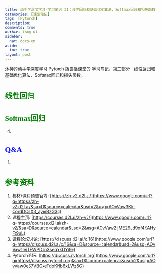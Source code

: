```yaml
---
title: 动手学深度学习-学习笔记 II：线性回归和基础优化算法，Softmax回归和损失函数 
categories: [课堂笔记]
tags: [Pytorch]
description: 
comments: true
author: Tang Qi
sidebar:
  nav: docs-cn
aside:
  toc: true
layout: post
---
```


沐神的动手学深度学习 Pytorch 版直播课堂的 学习笔记，第二部分：线性回归和基础优化算法，Softmax回归和损失函数。

<!--more-->

# <font face="黑体" color=green size=5>线性回归</font>

# <font face="黑体" color=green size=5>Softmax回归</font>

4. 

   # <font face="黑体" color=blue size=5>Q&A </font>
   
   1. 
      
      

# <font face="黑体" color=green size=5>参考资料</font>

1.  教材/课程预告官方:
    [https://zh-v2.d2l.ai/](https://www.google.com/url?q=https://zh-v2.d2l.ai/&sa=D&source=calendar&usd=2&usg=AOvVaw3Kh-CordDCnX3_aymBzG3g)
2.  课程主页:
    [https://courses.d2l.ai/zh-v2/](https://www.google.com/url?q=https://courses.d2l.ai/zh-v2/&sa=D&source=calendar&usd=2&usg=AOvVaw2fjME29Jd9xf4KAHyFt9uL)
3.  课程论坛讨论:
    [https://discuss.d2l.ai/c/16](https://www.google.com/url?q=https://discuss.d2l.ai/c/16&sa=D&source=calendar&usd=2&usg=AOvVaw1lejTFWPDzn3seqYkDYi9e)
4.  Pytorch论坛:
    [https://discuss.pytorch.org](https://www.google.com/url?q=https://discuss.pytorch.org&sa=D&source=calendar&usd=2&usg=AOvVaw0eS7VBGxeTdoKNb6xLWz5G)
    
    
